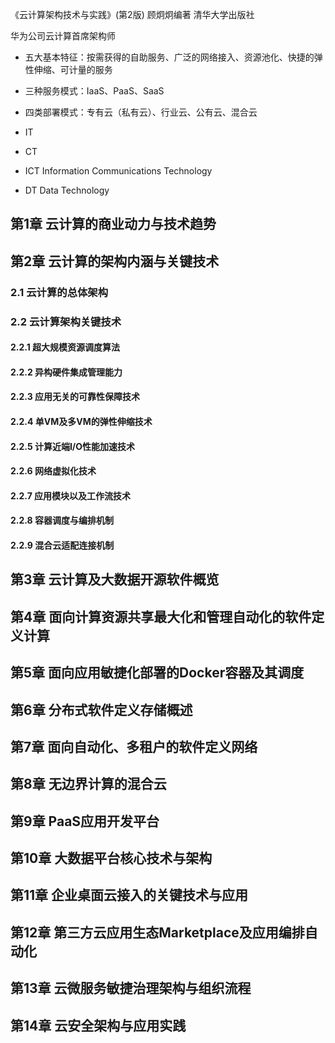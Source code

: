 《云计算架构技术与实践》(第2版)  顾炯炯编著 清华大学出版社

华为公司云计算首席架构师

* 五大基本特征：按需获得的自助服务、广泛的网络接入、资源池化、快捷的弹性伸缩、可计量的服务
* 三种服务模式：IaaS、PaaS、SaaS  
* 四类部署模式：专有云（私有云）、行业云、公有云、混合云

* IT
* CT
* ICT Information Communications Technology
* DT Data Technology

## 第1章 云计算的商业动力与技术趋势

## 第2章 云计算的架构内涵与关键技术
### 2.1 云计算的总体架构

### 2.2 云计算架构关键技术
#### 2.2.1 超大规模资源调度算法
#### 2.2.2 异构硬件集成管理能力
#### 2.2.3 应用无关的可靠性保障技术
#### 2.2.4 单VM及多VM的弹性伸缩技术
#### 2.2.5 计算近端I/O性能加速技术
#### 2.2.6 网络虚拟化技术
#### 2.2.7 应用模块以及工作流技术
#### 2.2.8 容器调度与编排机制
#### 2.2.9 混合云适配连接机制

## 第3章 云计算及大数据开源软件概览
## 第4章 面向计算资源共享最大化和管理自动化的软件定义计算
## 第5章 面向应用敏捷化部署的Docker容器及其调度
## 第6章 分布式软件定义存储概述
## 第7章 面向自动化、多租户的软件定义网络
## 第8章 无边界计算的混合云
## 第9章 PaaS应用开发平台
## 第10章 大数据平台核心技术与架构
## 第11章 企业桌面云接入的关键技术与应用
## 第12章 第三方云应用生态Marketplace及应用编排自动化
## 第13章 云微服务敏捷治理架构与组织流程
## 第14章 云安全架构与应用实践